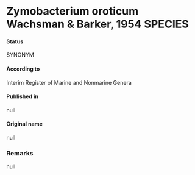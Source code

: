 Zymobacterium oroticum Wachsman & Barker, 1954 SPECIES
=======

#### Status
SYNONYM

#### According to
Interim Register of Marine and Nonmarine Genera

#### Published in
null

#### Original name
null

### Remarks
null